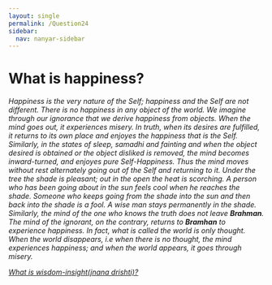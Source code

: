 ```yaml
---
layout: single
permalink: /Question24
sidebar:
  nav: nanyar-sidebar
---
```

# What is happiness?

_Happiness is the very nature of the Self; happiness and the Self are not different. There is no happiness in any object of the world. We imagine through our ignorance that we derive happiness from objects. When the mind goes out, it experiences misery. In truth, when its desires are fulfilled, it returns to its own place and enjoyes the happiness that is the Self. Similarly, in the states of sleep, samadhi and fainting and when the object desired is obtained or the object disliked is removed, the mind becomes inward-turned, and enjoyes pure Self-Happiness. Thus the mind moves without rest alternately going out of the Self and returning to it. Under the tree the shade is pleasant; out in the open the heat is scorching. A person who has been going about in the sun feels cool when he reaches the shade. Someone who keeps going from the shade into the sun and then back into the shade is a fool. A wise man stays permanently in the shade. Similarly, the mind of the one who knows the truth does not leave **Brahman**. The mind of the ignorant, on the contrary, returns to **Bramhan** to experience happiness. In fact, what is called the world is only thought. When the world disappears, i.e when there is no thought, the mind experiences happiness; and when the world appears, it goes through misery._

[_What is wisdom-insight(jnana drishti)?_](/Question25)
